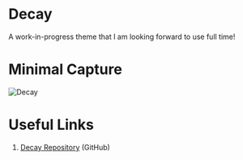# Decay

A work-in-progress theme that I am looking forward to use full time!

# Minimal Capture

![Decay](../../../.github/assets/themes/decay/xmonad.png)

# Useful Links

1. [Decay Repository](https://github.com/decaycs) (GitHub)
